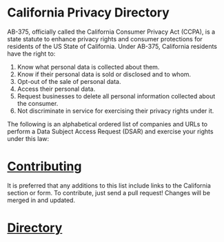 # California Privacy Directory
AB-375, officially called the California Consumer Privacy Act (CCPA), is a state statute to enhance privacy rights and consumer protections for residents of the US State of California.
Under AB-375, California residents have the right to:

1. Know what personal data is collected about them.
2. Know if their personal data is sold or disclosed and to whom.
3. Opt-out of the sale of personal data.
4. Access their personal data.
5. Request businesses to delete all personal information collected about the consumer.
6. Not discriminate in service for exercising their privacy rights under it.

The following is an alphabetical ordered list of companies and URLs to perform a Data Subject Access Request (DSAR) and exercise your rights under this law:

# [Contributing](https://github.com/caprivacy/caprivacy/blob/master/CONTRIBUTING.md)
It is preferred that any additions to this list include links to the California section or form. To contribute, just send a pull request!
Changes will be merged in and updated.

# [Directory](https://caprivacy.me/)
